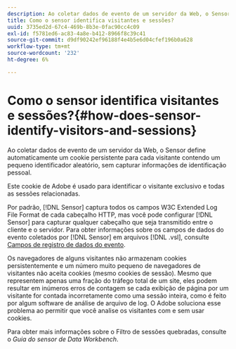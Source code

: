 ```yaml
---
description: Ao coletar dados de evento de um servidor da Web, o Sensor define automaticamente um cookie persistente para cada visitante contendo um pequeno identificador aleatório, sem capturar informações de identificação pessoal.
title: Como o sensor identifica visitantes e sessões?
uuid: 3735ed2d-67c4-469b-8b3e-0fac90cc4c09
exl-id: f5781ed6-ac83-4a8e-b412-8966f8c39c41
source-git-commit: d9df90242ef96188f4e4b5e6d04cfef196b0a628
workflow-type: tm+mt
source-wordcount: '232'
ht-degree: 6%

---
```


# Como o sensor identifica visitantes e sessões?{#how-does-sensor-identify-visitors-and-sessions}

Ao coletar dados de evento de um servidor da Web, o Sensor define automaticamente um cookie persistente para cada visitante contendo um pequeno identificador aleatório, sem capturar informações de identificação pessoal.

Este cookie de Adobe é usado para identificar o visitante exclusivo e todas as sessões relacionadas.

Por padrão, [!DNL Sensor] captura todos os campos W3C Extended Log File Format de cada cabeçalho HTTP, mas você pode configurar [!DNL Sensor] para capturar qualquer cabeçalho que seja transmitido entre o cliente e o servidor. Para obter informações sobre os campos de dados do evento coletados por [!DNL Sensor] em arquivos [!DNL .vsl], consulte [Campos de registro de dados do evento](../../home/c-snsr-ovrvw/c-evnt-data-rcd-flds/c-evnt-data-rcd-flds.md#concept-ed2a8797cb5b4995b55ffd50a9f12a44).

Os navegadores de alguns visitantes não armazenam cookies persistentemente e um número muito pequeno de navegadores de visitantes não aceita cookies (mesmo cookies de sessão). Mesmo que representem apenas uma fração do tráfego total de um site, eles podem resultar em inúmeros erros de contagem se cada exibição de página por um visitante for contada incorretamente como uma sessão inteira, como é feito por algum software de análise de arquivo de log. O Adobe soluciona esse problema ao permitir que você analise os visitantes com e sem usar cookies.

Para obter mais informações sobre o Filtro de sessões quebradas, consulte o *Guia do sensor de Data Workbench*.
